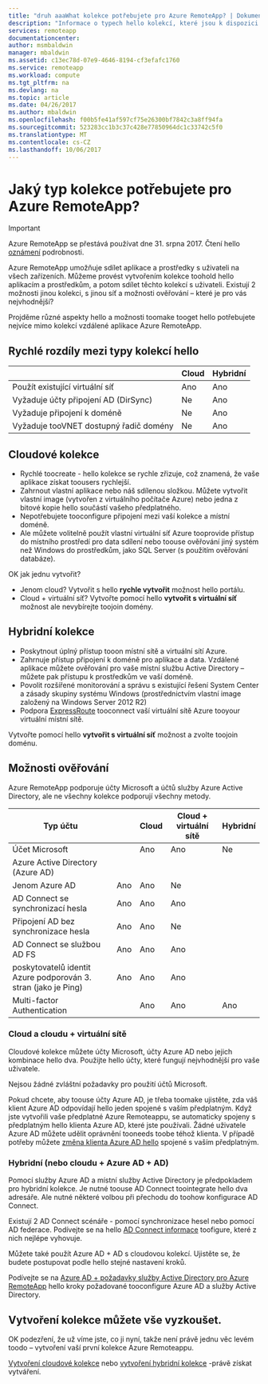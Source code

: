 ```yaml
---
title: "druh aaaWhat kolekce potřebujete pro Azure RemoteApp? | Dokumentace Microsoftu"
description: "Informace o typech hello kolekcí, které jsou k dispozici s Azure Remoteappem."
services: remoteapp
documentationcenter: 
author: msmbaldwin
manager: mbaldwin
ms.assetid: c13ec78d-07e9-4646-8194-cf3efafc1760
ms.service: remoteapp
ms.workload: compute
ms.tgt_pltfrm: na
ms.devlang: na
ms.topic: article
ms.date: 04/26/2017
ms.author: mbaldwin
ms.openlocfilehash: f00b5fe41af597cf75e26300bf7842c3a8ff94fa
ms.sourcegitcommit: 523283cc1b3c37c428e77850964dc1c33742c5f0
ms.translationtype: MT
ms.contentlocale: cs-CZ
ms.lasthandoff: 10/06/2017
---
```

# <a name="what-kind-of-collection-do-you-need-for-azure-remoteapp"></a>Jaký typ kolekce potřebujete pro Azure RemoteApp?
> [!IMPORTANT]
> Azure RemoteApp se přestává používat dne 31. srpna 2017. Čtení hello [oznámení](https://go.microsoft.com/fwlink/?linkid=821148) podrobnosti.
> 
> 

Azure RemoteApp umožňuje sdílet aplikace a prostředky s uživateli na všech zařízeních. Můžeme provést vytvořením kolekce toohold hello aplikacím a prostředkům, a potom sdílet těchto kolekcí s uživateli. Existují 2 možnosti jinou kolekci, s jinou síť a možnosti ověřování – které je pro vás nejvhodnější?

Projděme různé aspekty hello a možnosti toomake tooget hello potřebujete nejvíce mimo kolekcí vzdálené aplikace Azure RemoteApp. 

## <a name="quick-differences-between-hello-collection-types"></a>Rychlé rozdíly mezi typy kolekcí hello
|  | Cloud | Hybridní |
| --- | --- | --- |
| Použít existující virtuální síť |Ano |Ano |
| Vyžaduje účty připojení AD (DirSync) |Ne |Ano |
| Vyžaduje připojení k doméně |Ne |Ano |
| Vyžaduje tooVNET dostupný řadič domény |Ne |Ano |

## <a name="cloud-collections"></a>Cloudové kolekce
* Rychlé toocreate - hello kolekce se rychle zřizuje, což znamená, že vaše aplikace získat toousers rychlejší.
* Zahrnout vlastní aplikace nebo náš sdílenou složkou. Můžete vytvořit vlastní image (vytvořen z virtuálního počítače Azure) nebo jedna z bitové kopie hello součástí vašeho předplatného.
* Nepotřebujete tooconfigure připojení mezi vaší kolekce a místní doméně.
* Ale můžete volitelně použít vlastní virtuální síť Azure tooprovide přístup do místního prostředí pro data sdílení nebo toouse ověřování jiný systém než Windows do prostředkům, jako SQL Server (s použitím ověřování databáze).

OK jak jednu vytvořit?

* Jenom cloud? Vytvořit s hello **rychle vytvořit** možnost hello portálu.
* Cloud + virtuální síť? Vytvořte pomocí hello **vytvořit s virtuální síť** možnost ale nevybírejte toojoin domény.

## <a name="hybrid-collections"></a>Hybridní kolekce
* Poskytnout úplný přístup tooon místní sítě a virtuální sítí Azure.
* Zahrnuje přístup připojení k doméně pro aplikace a data. Vzdálené aplikace můžete ověřování pro vaše místní službu Active Directory – můžete pak přístupu k prostředkům ve vaší doméně.
* Povolit rozšířené monitorování a správu s existující řešení System Center a zásady skupiny systému Windows (prostřednictvím vlastní image založený na Windows Server 2012 R2)
* Podpora [ExpressRoute](https://azure.microsoft.com/services/expressroute/) tooconnect vaší virtuální sítě Azure tooyour virtuální místní sítě.

Vytvořte pomocí hello **vytvořit s virtuální síť** možnost a zvolte toojoin doménu.

## <a name="authentication-options"></a>Možnosti ověřování
Azure RemoteApp podporuje účty Microsoft a účtů služby Azure Active Directory, ale ne všechny kolekce podporují všechny metody. 

| Typ účtu |  | Cloud | Cloud + virtuální sítě | Hybridní |
| --- | --- | --- | --- | --- |
| Účet Microsoft | |Ano |Ano |Ne |
| Azure Active Directory (Azure AD) | | | | |
| Jenom Azure AD |Ano |Ano |Ne | |
| AD Connect se synchronizací hesla |Ano |Ano |Ano | |
| Připojení AD bez synchronizace hesla |Ano |Ano |Ne | |
| AD Connect se službou AD FS |Ano |Ano |Ano | |
| poskytovatelů identit Azure podporován 3. stran (jako je Ping) |Ano |Ano |Ano | |
| Multi-factor Authentication | |Ano |Ano |Ano |

### <a name="cloud-and-cloud--vnet"></a>Cloud a cloudu + virtuální sítě
Cloudové kolekce můžete účty Microsoft, účty Azure AD nebo jejich kombinace hello dva. Použijte hello účty, které fungují nejvhodnější pro vaše uživatele.

Nejsou žádné zvláštní požadavky pro použití účtů Microsoft. 

Pokud chcete, aby toouse účty Azure AD, je třeba toomake ujistěte, zda váš klient Azure AD odpovídají hello jeden spojené s vaším předplatným. Když jste vytvořili vaše předplatné Azure Remoteappu, se automaticky spojeny s předplatným hello klienta Azure AD, které jste používali. Žádné uživatele Azure AD můžete udělit oprávnění tooneeds toobe téhož klienta. V případě potřeby můžete [změna klienta Azure AD hello](remoteapp-changetenant.md) spojené s vaším předplatným.

### <a name="hybrid-or-cloud--azure-ad--ad"></a>Hybridní (nebo cloudu + Azure AD + AD)
Pomocí služby Azure AD a místní služby Active Directory je předpokladem pro hybridní kolekce. Je nutné toouse AD Connect toointegrate hello dva adresáře. Ale nutné některé volbou při přechodu do toohow konfigurace AD Connect. 

Existují 2 AD Connect scénáře - pomocí synchronizace hesel nebo pomocí AD federace. Podívejte se na hello [AD Connect informace](../active-directory/active-directory-aadconnect.md) toofigure, které z nich nejlépe vyhovuje.

Můžete také použít Azure AD + AD s cloudovou kolekcí. Ujistěte se, že budete postupovat podle hello stejné nastavení kroků.

Podívejte se na [Azure AD + požadavky služby Active Directory pro Azure RemoteApp](remoteapp-ad.md) hello kroky požadované tooconfigure Azure AD a služby Active Directory.

## <a name="go-create-your-collection"></a>Vytvoření kolekce můžete vše vyzkoušet.
OK podezření, že už víme jste, co ji nyní, takže není právě jednu věc levém toodo – vytvoření vaší první kolekce Azure Remoteappu.

[Vytvoření cloudové kolekce](remoteapp-create-cloud-deployment.md) nebo [vytvoření hybridní kolekce](remoteapp-create-hybrid-deployment.md) -právě získat vytváření.

